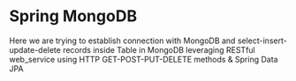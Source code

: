 # Spring MongoDB

Here we are trying to establish connection with MongoDB and select-insert-update-delete records inside Table in MongoDB leveraging RESTful web_service using HTTP GET-POST-PUT-DELETE methods & Spring Data JPA 
